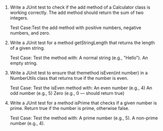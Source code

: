 1. Write a JUnit test to check if the add method of a Calculator class is working correctly. The add method should return the sum of two integers.

    Test Case:Test the add method with positive numbers, negative numbers, and zero.


2. Write a JUnit test for a method getStringLength that returns the length of a given string.

    Test Case:
             Test the method with:
                A normal string (e.g., "Hello").
                An empty string.




3. Write a JUnit test to ensure that themethod isEven(int number) in a NumberUtils class that returns true if the number is even.
  
    Test Case:
         Test the isEven method with:
            An even number (e.g., 4)
            An odd number (e.g., 5)
            Zero (e.g., 0 — should return true)




4. Write a JUnit test for a method isPrime that checks if a given number is prime. Return true if the number is prime, otherwise false.

    Test Case:
        Test the method with:
            A prime number (e.g., 5).
            A non-prime number (e.g., 4).
